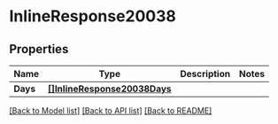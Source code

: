 # InlineResponse20038

## Properties

Name | Type | Description | Notes
------------ | ------------- | ------------- | -------------
**Days** | [**[]InlineResponse20038Days**](inline_response_200_38_days.md) |  | 

[[Back to Model list]](../README.md#documentation-for-models) [[Back to API list]](../README.md#documentation-for-api-endpoints) [[Back to README]](../README.md)


